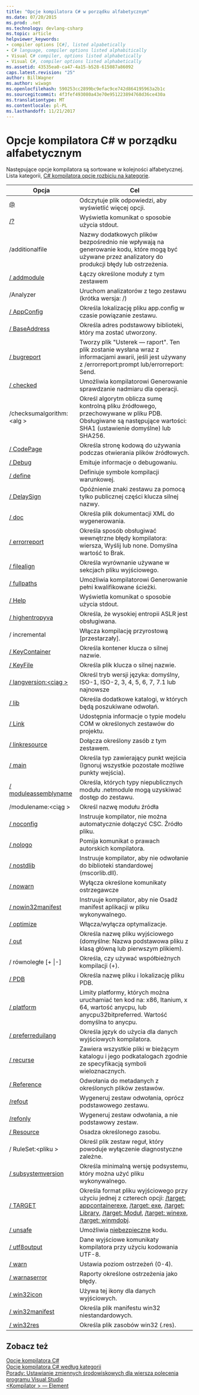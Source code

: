```yaml
---
title: "Opcje kompilatora C# w porządku alfabetycznym"
ms.date: 07/20/2015
ms.prod: .net
ms.technology: devlang-csharp
ms.topic: article
helpviewer_keywords:
- compiler options [C#], listed alpabetically
- C# language, compiler options listed alphabitically
- Visual C# compiler, options listed alphabetically
- Visual C#, compiler options listed alphabetically
ms.assetid: 43535ea0-ca47-4a15-b528-615087a86092
caps.latest.revision: "25"
author: BillWagner
ms.author: wiwagn
ms.openlocfilehash: 590253cc2899bc9efac9ce742d864195963a2b1c
ms.sourcegitcommit: 4f3fef493080a43e70e951223894768d36ce430a
ms.translationtype: MT
ms.contentlocale: pl-PL
ms.lasthandoff: 11/21/2017
---
```

# <a name="c-compiler-options-listed-alphabetically"></a>Opcje kompilatora C# w porządku alfabetycznym
Następujące opcje kompilatora są sortowane w kolejności alfabetycznej. Lista kategorii, [C# kompilatora opcje rozbiciu na kategorie](../../../csharp/language-reference/compiler-options/listed-by-category.md).  
  
|Opcja|Cel|  
|------------|-------------|  
|[@](../../../csharp/language-reference/compiler-options/response-file-compiler-option.md)|Odczytuje plik odpowiedzi, aby wyświetlić więcej opcji.|  
|[/?](../../../csharp/language-reference/compiler-options/help-compiler-option.md)|Wyświetla komunikat o sposobie użycia stdout.|  
|/additionalfile|Nazwy dodatkowych plików bezpośrednio nie wpływają na generowanie kodu, które mogą być używane przez analizatory do produkcji błędy lub ostrzeżenia.|  
|[/ addmodule](../../../csharp/language-reference/compiler-options/addmodule-compiler-option.md)|Łączy określone moduły z tym zestawem|  
|/Analyzer|Uruchom analizatorów z tego zestawu (krótka wersja: /)|  
|[/ AppConfig](../../../csharp/language-reference/compiler-options/appconfig-compiler-option.md)|Określa lokalizację pliku app.config w czasie powiązanie zestawu.|  
|[/ BaseAddress](../../../csharp/language-reference/compiler-options/baseaddress-compiler-option.md)|Określa adres podstawowy biblioteki, który ma zostać utworzony.|  
|[/ bugreport](../../../csharp/language-reference/compiler-options/bugreport-compiler-option.md)|Tworzy plik "Usterek — raport". Ten plik zostanie wysłana wraz z informacjami awarii, jeśli jest używany z /errorreport:prompt lub/errorreport: Send.|  
|[/ checked](../../../csharp/language-reference/compiler-options/checked-compiler-option.md)|Umożliwia kompilatorowi Generowanie sprawdzanie nadmiaru dla operacji.|  
|/checksumalgorithm:\<alg >|Określ algorytm oblicza sumę kontrolną pliku źródłowego, przechowywane w pliku PDB.  Obsługiwane są następujące wartości: SHA1 (ustawienie domyślne) lub SHA256.|  
|[/ CodePage](../../../csharp/language-reference/compiler-options/codepage-compiler-option.md)|Określa stronę kodową do używania podczas otwierania plików źródłowych.|  
|[/ Debug](../../../csharp/language-reference/compiler-options/debug-compiler-option.md)|Emituje informacje o debugowaniu.|  
|[/ define](../../../csharp/language-reference/compiler-options/define-compiler-option.md)|Definiuje symbole kompilacji warunkowej.|  
|[/ DelaySign](../../../csharp/language-reference/compiler-options/delaysign-compiler-option.md)|Opóźnienie znaki zestawu za pomocą tylko publicznej części klucza silnej nazwy.|  
|[/ doc](../../../csharp/language-reference/compiler-options/doc-compiler-option.md)|Określa plik dokumentacji XML do wygenerowania.|  
|[/ errorreport](../../../csharp/language-reference/compiler-options/errorreport-compiler-option.md)|Określa sposób obsługiwać wewnętrzne błędy kompilatora: wiersza, Wyślij lub none. Domyślna wartość to Brak.|  
|[/ filealign](../../../csharp/language-reference/compiler-options/filealign-compiler-option.md)|Określa wyrównanie używane w sekcjach pliku wyjściowego.|  
|[/ fullpaths](../../../csharp/language-reference/compiler-options/fullpaths-compiler-option.md)|Umożliwia kompilatorowi Generowanie pełni kwalifikowane ścieżki.|  
|[/ Help](../../../csharp/language-reference/compiler-options/help-compiler-option.md)|Wyświetla komunikat o sposobie użycia stdout.|  
|[/ highentropyva](../../../csharp/language-reference/compiler-options/highentropyva-compiler-option.md)|Określa, że wysokiej entropii ASLR jest obsługiwana.|  
|/ incremental|Włącza kompilację przyrostową [przestarzały].|  
|[/ KeyContainer](../../../csharp/language-reference/compiler-options/keycontainer-compiler-option.md)|Określa kontener klucza o silnej nazwie.|  
|[/ KeyFile](../../../csharp/language-reference/compiler-options/keyfile-compiler-option.md)|Określa plik klucza o silnej nazwie.|  
|[/ langversion:\<ciąg >](../../../csharp/language-reference/compiler-options/langversion-compiler-option.md)|Określ tryb wersji języka: domyślny, ISO-1, ISO-2, 3, 4, 5, 6, 7, 7.1 lub najnowsze |  
|[/ lib](../../../csharp/language-reference/compiler-options/lib-compiler-option.md)|Określa dodatkowe katalogi, w których będą poszukiwane odwołań.|  
|[/ Link](../../../csharp/language-reference/compiler-options/link-compiler-option.md)|Udostępnia informacje o typie modelu COM w określonych zestawów do projektu.|  
|[/ linkresource](../../../csharp/language-reference/compiler-options/linkresource-compiler-option.md)|Dołącza określony zasób z tym zestawem.|  
|[/ main](../../../csharp/language-reference/compiler-options/main-compiler-option.md)|Określa typ zawierający punkt wejścia (Ignoruj wszystkie pozostałe możliwe punkty wejścia).|  
|[/ moduleassemblyname](../../../csharp/language-reference/compiler-options/moduleassemblyname-compiler-option.md)|Określa, których typy niepublicznych modułu .netmodule mogą uzyskiwać dostęp do zestawu.|  
|/modulename:\<ciąg >|Określ nazwę modułu źródła|  
|[/ noconfig](../../../csharp/language-reference/compiler-options/noconfig-compiler-option.md)|Instruuje kompilator, nie można automatycznie dołączyć CSC. Źródło pliku.|  
|[/ nologo](../../../csharp/language-reference/compiler-options/nologo-compiler-option.md)|Pomija komunikat o prawach autorskich kompilatora.|  
|[/ nostdlib](../../../csharp/language-reference/compiler-options/nostdlib-compiler-option.md)|Instruuje kompilator, aby nie odwołanie do biblioteki standardowej (mscorlib.dll).|  
|[/ nowarn](../../../csharp/language-reference/compiler-options/nowarn-compiler-option.md)|Wyłącza określone komunikaty ostrzegawcze|  
|[/ nowin32manifest](../../../csharp/language-reference/compiler-options/nowin32manifest-compiler-option.md)|Instruuje kompilator, aby nie Osadź manifest aplikacji w pliku wykonywalnego.|  
|[/ optimize](../../../csharp/language-reference/compiler-options/optimize-compiler-option.md)|Włącza/wyłącza optymalizacje.|  
|[/ out](../../../csharp/language-reference/compiler-options/out-compiler-option.md)|Określa nazwę pliku wyjściowego (domyślne: Nazwa podstawowa pliku z klasą główną lub pierwszym plikiem).|  
|/ równoległe [+ &#124;-]|Określa, czy używać współbieżnych kompilacji (+).|  
|[/ PDB](../../../csharp/language-reference/compiler-options/pdb-compiler-option.md)|Określa nazwę pliku i lokalizację pliku PDB.|  
|[/ platform](../../../csharp/language-reference/compiler-options/platform-compiler-option.md)|Limity platformy, których można uruchamiać ten kod na: x86, Itanium, x 64, wartość anycpu, lub anycpu32bitpreferred. Wartość domyślna to anycpu.|  
|[/ preferreduilang](../../../csharp/language-reference/compiler-options/preferreduilang-compiler-option.md)|Określa język do użycia dla danych wyjściowych kompilatora.|  
|[/ recurse](../../../csharp/language-reference/compiler-options/recurse-compiler-option.md)|Zawiera wszystkie pliki w bieżącym katalogu i jego podkatalogach zgodnie ze specyfikacją symboli wieloznacznych.|  
|[/ Reference](../../../csharp/language-reference/compiler-options/reference-compiler-option.md)|Odwołania do metadanych z określonych plików zestawów.|  
|[/refout](refout-compiler-option.md)|Wygeneruj zestaw odwołania, oprócz podstawowego zestawu.|  
|[/refonly](refonly-compiler-option.md)|Wygeneruj zestaw odwołania, a nie podstawowy zestaw.|  
|[/ Resource](../../../csharp/language-reference/compiler-options/resource-compiler-option.md)|Osadza określonego zasobu.|  
|/ RuleSet:\<pliku >|Określ plik zestaw reguł, który powoduje wyłączenie diagnostyczne zależne.|  
|[/ subsystemversion](../../../csharp/language-reference/compiler-options/subsystemversion-compiler-option.md)|Określa minimalną wersję podsystemu, który można użyć pliku wykonywalnego.|  
|[/ TARGET](../../../csharp/language-reference/compiler-options/target-compiler-option.md)|Określa format pliku wyjściowego przy użyciu jednej z czterech opcji: [/target: appcontainerexe](../../../csharp/language-reference/compiler-options/target-appcontainerexe-compiler-option.md), [/target: exe](../../../csharp/language-reference/compiler-options/target-exe-compiler-option.md), [/target: Library](../../../csharp/language-reference/compiler-options/target-library-compiler-option.md),  [ /target: Moduł](../../../csharp/language-reference/compiler-options/target-module-compiler-option.md), [/target: winexe](../../../csharp/language-reference/compiler-options/target-winexe-compiler-option.md), [/target: winmdobj](../../../csharp/language-reference/compiler-options/target-winmdobj-compiler-option.md).|  
|[/ unsafe](../../../csharp/language-reference/compiler-options/unsafe-compiler-option.md)|Umożliwia [niebezpieczne](../../../csharp/language-reference/keywords/unsafe.md) kodu.|  
|[/ utf8output](../../../csharp/language-reference/compiler-options/utf8output-compiler-option.md)|Dane wyjściowe komunikaty kompilatora przy użyciu kodowania UTF-8.|  
|[/ warn](../../../csharp/language-reference/compiler-options/warn-compiler-option.md)|Ustawia poziom ostrzeżeń (0-4).|  
|[/ warnaserror](../../../csharp/language-reference/compiler-options/warnaserror-compiler-option.md)|Raporty określone ostrzeżenia jako błędy.|  
|[/ win32icon](../../../csharp/language-reference/compiler-options/win32icon-compiler-option.md)|Używa tej ikony dla danych wyjściowych.|  
|[/ win32manifest](../../../csharp/language-reference/compiler-options/win32manifest-compiler-option.md)|Określa plik manifestu win32 niestandardowych.|  
|[/ win32res](../../../csharp/language-reference/compiler-options/win32res-compiler-option.md)|Określa plik zasobów win32 (.res).|  
  
## <a name="see-also"></a>Zobacz też  
 [Opcje kompilatora C#](../../../csharp/language-reference/compiler-options/index.md)  
 [Opcje kompilatora C# według kategorii](../../../csharp/language-reference/compiler-options/listed-by-category.md)  
 [Porady: Ustawianie zmiennych środowiskowych dla wiersza polecenia programu Visual Studio](../../../csharp/language-reference/compiler-options/how-to-set-environment-variables-for-the-visual-studio-command-line.md)  
 [\<Kompilator > — Element](../../../framework/configure-apps/file-schema/compiler/compiler-element.md)
